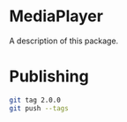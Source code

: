 # MediaPlayer

A description of this package.

# Publishing


```bash
git tag 2.0.0
git push --tags
```
